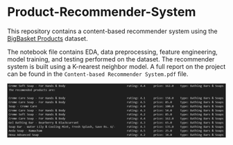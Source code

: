 # Product-Recommender-System

This repository contains a content-based recommender system using the [BigBasket Products](https://www.kaggle.com/datasets/surajjha101/bigbasket-entire-product-list-28k-datapoints) dataset.

The notebook file contains EDA, data preprocessing, feature engineering, model training, and testing performed on the dataset. The recommender system is built using a K-nearest neighbor model. A full report on the project can be found in the `Content-based Recommender System.pdf` file.

![sample](./recommendation_sample.jpg)